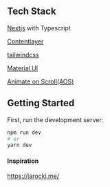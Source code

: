 ## Tech Stack
[Nextjs](https://nextjs.org/docs/basic-features/typescript) with Typescript

[Contentlayer](https://www.contentlayer.dev/)

[tailwindcss](https://tailwindcss.com/docs/installation)

[Material UI](https://mui.com/material-ui/icons/#material-svg-icons)

[Animate on Scroll(AOS)](https://michalsnik.github.io/aos/)

## Getting Started

First, run the development server:

```bash
npm run dev
# or
yarn dev
```

#### Inspiration

https://jarocki.me/
